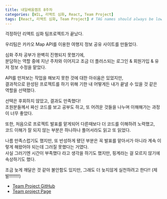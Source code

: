 ```yaml
---
title: 내일배움캠프 8주차
categories: [WIL, 리액트 심화, React, Team Project]
tags: [React, 리액트 심화, Team Project] # TAG names should always be lowercase
---
```


걱정하던 리액트 심화 팀프로젝트가 끝났다.

우리팀은 카카오 Map API를 이용한 여행지 정보 공유 사이트를 만들었다.

심화 주차 공부가 완벽히 진행되지 못했기에,<br>
분담하는 역할 중에 지난 주차와 이어지고 조금 더 플러스되는 로그인 & 회원가입 & 유저 정보 수정을 맡았다.

API를 만져보는 작업을 해보지 못한 것에 대한 아쉬움은 있었지만,<br>
결과적으로 완성된 프로젝트를 하기 위해 기한 내 어떻게든 내가 끝낼 수 있을 것 같은 역할을 선택했다.

선택은 후회하지 않았고, 결과도 만족했다!<br>
조원분들께서 짜신 코드를 보고 공부도 하고, 또 어려운 것들을 나누며 이해해가는 과정이 너무 좋았다.

또한, 처음으로 프로젝트 발표를 맡게되어 다른때보다 더 코드를 이해하려 노력했고,<br>
코드 이해가 잘 되지 않는 부분은 하나하나 풀어서라도 읽고 또 읽었다.

나름 만족스럽기도 했지만, 또 반성하게 됐던 부분은 꼭 발표를 맡아서가 아니라 계속 이렇게 해왔어야 되는데 그러질 못했다는 거였다.<br>
사실 그러기엔 시간이 부족했다 라고 생각을 하기도 했지만, 핑계라는 걸 모르지 않기에 속상하기도 했다.

조금 늦게 깨달은 것 같아 불안함도 있지만, 그래도 더 늦지않게 실천하려고 한다!! (제발!!!!!!!!)

- [Team Project GitHub](https://github.com/AJ3504/Trip-Share)
  <br>
- [Team project Page](https://tripshare-theta.vercel.app/)
